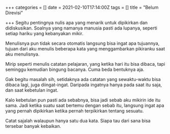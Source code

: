 +++
categories = []
date = 2021-02-10T17:14:00Z
tags = []
title = "Belum Direvisi"

+++
Segitu pentingnya nulis apa yang menarik untuk dipikirkan dan didiskusikan. Soalnya yang namanya manusia pasti ada lupanya, seperti setiap hariku yang kebanyakan mikir.

Menulisnya pun tidak secara otomatis langsung bisa ingat apa tujuannya, tujuan dari aku menulis beberapa kata yang menggambarkan pikiranku saat aku menulisnya.

Mirip seperti menulis catatan pelajaran, yang ketika hari itu bisa dibaca, tapi seminggu kemudian bingung bacanya. Cuma beda bentuknya aja.

Gak begitu masalah sih, setidaknya ada catatan yang sewaktu-waktu bisa dibaca lagi, juga diingat-ingat. Daripada ingatnya hanya pada saat itu saja, dan saat kebetulan ingat.

Kalo kebetulan pun pasti ada sebabnya, bisa jadi sebab aku mikirin ide itu sama. Jadi ketika suatu saat bertemu dengan sebab itu, langsung ingat apa yang pernah dipikirkan ketika pernah terpikirkan tentang sesuatu.

Catat sajalah walaupun hanya satu dua kata. Siapa tau dari sana bisa tersebar banyak kebaikan.